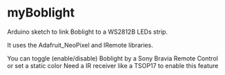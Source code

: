 # myBoblight
Arduino sketch to link Boblight to a WS2812B LEDs strip.

It uses the Adafruit_NeoPixel and IRemote libraries.

You can toggle (enable/disable) Boblight by a Sony Bravia Remote Control or set a static color
Need a IR receiver like a TSOP17 to enable this feature


